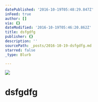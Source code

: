```yaml
---
datePublished: '2016-10-19T05:48:29.847Z'
inFeed: true
author: []
via: {}
dateModified: '2016-10-19T05:46:20.862Z'
title: dsfgdfg
publisher: {}
description: ''
sourcePath: _posts/2016-10-19-dsfgdfg.md
starred: false
_type: Blurb

---
```

![](https://the-grid-user-content.s3-us-west-2.amazonaws.com/143149a6-588d-4599-9b6d-19b0fc0a65fd.jpg)

# dsfgdfg